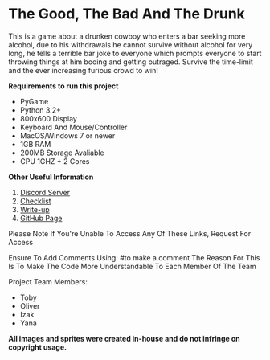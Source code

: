 # The Good, The Bad And The Drunk
This is a game about a drunken cowboy who enters a bar seeking more alcohol, due to his withdrawals he cannot survive without alcohol for very long, he tells a terrible bar joke to everyone which prompts everyone to start throwing things at him booing and getting outraged. Survive the time-limit and the ever increasing furious crowd to win!

**Requirements to run this project**

- PyGame
- Python 3.2+
- 800x600 Display
- Keyboard And Mouse/Controller
- MacOS/Windows 7 or newer
- 1GB RAM
- 200MB Storage Avaliable
- CPU 1GHZ + 2 Cores

**Other Useful Information**

1. [Discord Server](https://discord.gg/H5E7HBUdVk)
2. [Checklist](https://docs.google.com/spreadsheets/d/1v229R7l0mTcvrnrb0vW_UGQEkUGpPu3uLcxCj13YRHc/edit#gid=1386834576)
3. [Write-up](https://docs.google.com/document/d/1frIq7qKG5ZQoPjVNes0Pxc5VhkG27GgfHQkJwp5b-M4/edit?usp=sharing)
4. [GitHub Page](https://github.com/Avodey/Game)

Please Note If You're Unable To Access Any Of These Links, Request For Access

Ensure To Add Comments Using: #to make a comment
The Reason For This Is To Make The Code More Understandable To Each Member Of The Team

Project Team Members:

- Toby
- Oliver
- Izak
- Yana

**All images and sprites were created in-house and do not infringe on copyright usage.**
